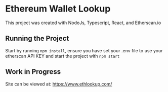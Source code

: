 # Ethereum Wallet Lookup

This project was created with NodeJs, Typescript, React,  and Etherscan.io

## Running the Project
Start by running `npm install`, ensure you have set your .env file to use your etherscan API KEY and start the project with `npm start`

## Work in Progress
Site can be viewed at: https://www.ethlookup.com/
